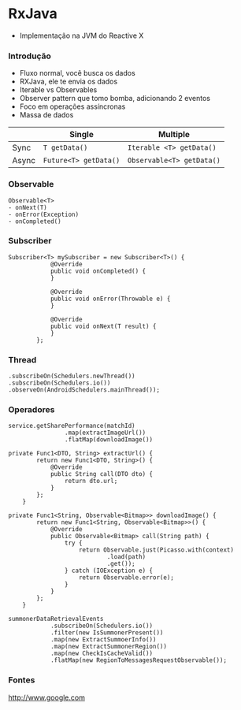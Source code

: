 # RxJava 
* Implementação na JVM do Reactive X

### Introdução
* Fluxo normal, você busca os dados
* RXJava, ele te envia os dados
* Iterable vs Observables
* Observer pattern que tomo bomba, adicionando 2 eventos
* Foco em operações assíncronas
* Massa de dados

|        | Single   | Multiple |
| -------|-------------| ------------- |
| Sync   | ```T getData()``` | ```Iterable <T> getData()```
| Async  | ```Future<T> getData()```  | ```Observable<T> getData()```

### Observable
```
Observable<T>
- onNext(T)
- onError(Exception)
- onCompleted()
```

### Subscriber
```
Subscriber<T> mySubscriber = new Subscriber<T>() {
            @Override
            public void onCompleted() {
            }

            @Override
            public void onError(Throwable e) {
            }

            @Override
            public void onNext(T result) {
            }
        };
```

### Thread
```
.subscribeOn(Schedulers.newThread())
.subscribeOn(Schedulers.io())
.observeOn(AndroidSchedulers.mainThread());
```

### Operadores
```
service.getSharePerformance(matchId)
                .map(extractImageUrl())
                .flatMap(downloadImage())
```

```
private Func1<DTO, String> extractUrl() {
        return new Func1<DTO, String>() {
            @Override
            public String call(DTO dto) {
                return dto.url;
            }
        };
    }
```

```
private Func1<String, Observable<Bitmap>> downloadImage() {
        return new Func1<String, Observable<Bitmap>>() {
            @Override
            public Observable<Bitmap> call(String path) {
                try {
                    return Observable.just(Picasso.with(context)
                            .load(path)
                            .get());
                } catch (IOException e) {
                    return Observable.error(e);
                }
            }
        };
    }
```
```
summonerDataRetrievalEvents
            .subscribeOn(Schedulers.io())
            .filter(new IsSummonerPresent())
            .map(new ExtractSummoerInfo())
            .map(new ExtractSummonerRegion())
            .map(new CheckIsCacheValid())
            .flatMap(new RegionToMessagesRequestObservable());
```



### Fontes
http://www.google.com
